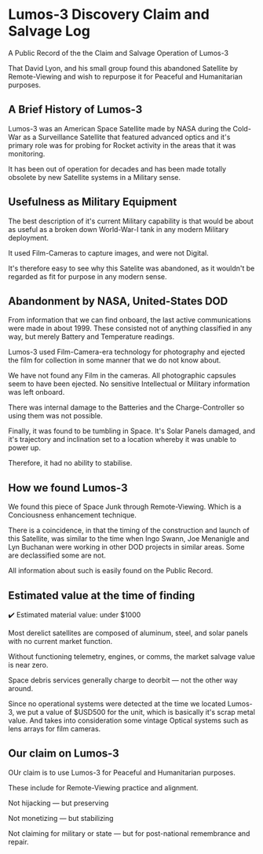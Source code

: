 # Lumos-3 Discovery Claim and Salvage Log

A Public Record of the the Claim and Salvage Operation of Lumos-3

That David Lyon, and his small group found this abandoned Satellite
by Remote-Viewing and wish to repurpose it for Peaceful and Humanitarian
purposes.

## A Brief History of Lumos-3

Lumos-3 was an American Space Satellite made by NASA during
the Cold-War as a Surveillance Satellite that featured advanced
optics and it's primary role was for probing for Rocket
activity in the areas that it was monitoring.

It has been out of operation for decades and has been made
totally obsolete by new Satellite systems in a Military sense. 

## Usefulness as Military Equipment

The best description of it's current Military capability is that 
would be about as useful as a broken down World-War-I tank in 
any modern Military deployment.

It used Film-Cameras to capture images, and were not Digital.

It's therefore easy to see why this Satelite was abandoned, as it
wouldn't be regarded as fit for purpose in any modern sense.

## Abandonment by NASA, United-States DOD

From information that we can find onboard, the last active
communications were made in about 1999. These consisted not
of anything classified in any way, but merely Battery and
Temperature readings.

Lumos-3 used Film-Camera-era technology for photography and ejected
the film for collection in some manner that we do not know about.

We have not found any Film in the cameras. All photographic capsules
seem to have been ejected. No sensitive Intellectual or Military 
information was left onboard.

There was internal damage to the Batteries and the Charge-Controller
so using them was not possible.

Finally, it was found to be tumbling in Space. It's Solar Panels
damaged, and it's trajectory and inclination set to a location
whereby it was unable to power up.

Therefore, it had no ability to stabilise.

## How we found Lumos-3

We found this piece of Space Junk through Remote-Viewing. Which
is a Conciousness enhancement technique.

There is a coincidence, in that the timing of the construction and
launch of this Satellite, was similar to the time when Ingo Swann,
Joe Menanigle and Lyn Buchanan were working in other DOD projects
in similar areas. Some are declassified some are not. 

All information about such is easily found on the Public Record.

## Estimated value at the time of finding

✔️ Estimated material value: under $1000

Most derelict satellites are composed of aluminum, steel, and solar panels with no current market function.

Without functioning telemetry, engines, or comms, the market salvage value is near zero.

Space debris services generally charge to deorbit — not the other way around.

Since no operational systems were detected at the time we located
Lumos-3, we put a value of $USD500 for the unit, which is basically 
it's scrap metal value. And takes into consideration some vintage
Optical systems such as lens arrays for film cameras.

## Our claim on Lumos-3

OUr claim is to use Lumos-3 for Peaceful and Humanitarian purposes.

These include for Remote-Viewing practice and alignment.

Not hijacking — but preserving

Not monetizing — but stabilizing

Not claiming for military or state — but for post-national remembrance and repair.

